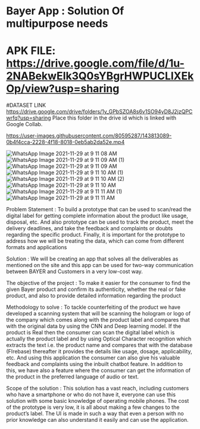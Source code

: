 # Bayer App : Solution Of multipurpose needs
# APK FILE: https://drive.google.com/file/d/1u-2NABekwEIk3Q0sYBgrHWPUCLlXEkOp/view?usp=sharing

#DATASET LINK
https://drive.google.com/drive/folders/1y_GPbSZOA8s6v1SO94yD8J2jzQPCwrfq?usp=sharing
Place this folder in the drive id which is linked with Google Collab.



https://user-images.githubusercontent.com/80595287/143813089-0b4f4cca-2228-4f18-8018-0eb5ab2da52e.mp4

![WhatsApp Image 2021-11-29 at 9 11 08 AM](https://user-images.githubusercontent.com/80595287/143813139-91159501-74e8-4408-a54e-7ad327981d76.jpeg)
![WhatsApp Image 2021-11-29 at 9 11 09 AM (1)](https://user-images.githubusercontent.com/80595287/143813146-897ad99c-3c07-4f7f-b9b9-474bdb33d9f7.jpeg)
![WhatsApp Image 2021-11-29 at 9 11 09 AM](https://user-images.githubusercontent.com/80595287/143813147-7503eacb-c8d0-4f46-98c3-d260051aa307.jpeg)
![WhatsApp Image 2021-11-29 at 9 11 10 AM (1)](https://user-images.githubusercontent.com/80595287/143813148-8ccb1005-1ccf-4ba9-ac31-f406665ae2dc.jpeg)
![WhatsApp Image 2021-11-29 at 9 11 10 AM (2)](https://user-images.githubusercontent.com/80595287/143813151-511110a4-4410-4f8a-9139-6aeb6a72f056.jpeg)
![WhatsApp Image 2021-11-29 at 9 11 10 AM](https://user-images.githubusercontent.com/80595287/143813153-a170fccf-1eef-49dd-aacf-cd1207a57dc7.jpeg)
![WhatsApp Image 2021-11-29 at 9 11 11 AM (1)](https://user-images.githubusercontent.com/80595287/143813157-1222a6ae-9359-46dd-ad1f-8222d4cadf8b.jpeg)
![WhatsApp Image 2021-11-29 at 9 11 11 AM](https://user-images.githubusercontent.com/80595287/143813158-1c786f37-726d-4ce1-91e4-51fe113f5abf.jpeg)



Problem Statement :
To build a prototype that can be used to scan/read the digital label for getting complete information about the product like usage, disposal, etc. And also prototype can be used to track the product, meet the delivery deadlines, and take the feedback and complaints or doubts regarding the specific product. Finally, it is important for the prototype to address how we will be treating the data, which can come from different formats and applications

Solution :
We will be creating an app that solves all the deliverables as mentioned on the site and this app can be used for two-way communication between BAYER and Customers in a very low-cost way.

The objective of the project :
To make it easier for the consumer to find the given Bayer product and confirm its authenticity, whether the real or fake product, and also to provide detailed information regarding the product 

Methodology to solve :
To tackle counterfeiting of the product we have developed a scanning system that will be scanning the hologram or logo of the company which comes along with the product label and compares that with the original data by using the CNN and Deep learning model. If the product is Real then the consumer can scan the digital label which is actually the product label and by using Optical Character recognition which extracts the text i.e. the product name and compares that with the database (FIrebase) thereafter it provides the details like usage, dosage, applicability, etc. And using this application the consumer can also give his valuable feedback and complaints using the inbuilt chatbot feature. In addition to this, we have also a feature where the consumer can get the information of the product in the preferred language of audio or text.

Scope of the solution :
This solution has a vast reach, including customers who have a smartphone or who do not have it, everyone can use this solution with some basic knowledge of operating mobile phones.
The cost of the prototype is very low, it is all about making a few changes to the product’s label.
The UI is made in such a way that even a person with no prior knowledge can also understand it easily and can use the application.


